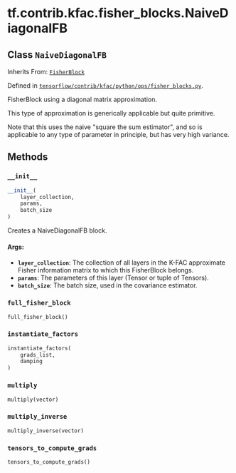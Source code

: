 <div itemscope itemtype="http://developers.google.com/ReferenceObject">
<meta itemprop="name" content="tf.contrib.kfac.fisher_blocks.NaiveDiagonalFB" />
<meta itemprop="property" content="__init__"/>
<meta itemprop="property" content="full_fisher_block"/>
<meta itemprop="property" content="instantiate_factors"/>
<meta itemprop="property" content="multiply"/>
<meta itemprop="property" content="multiply_inverse"/>
<meta itemprop="property" content="tensors_to_compute_grads"/>
</div>

# tf.contrib.kfac.fisher_blocks.NaiveDiagonalFB

## Class `NaiveDiagonalFB`

Inherits From: [`FisherBlock`](../../../../tf/contrib/kfac/fisher_blocks/FisherBlock.md)



Defined in [`tensorflow/contrib/kfac/python/ops/fisher_blocks.py`](https://www.tensorflow.org/code/tensorflow/contrib/kfac/python/ops/fisher_blocks.py).

FisherBlock using a diagonal matrix approximation.

This type of approximation is generically applicable but quite primitive.

Note that this uses the naive "square the sum estimator", and so is applicable
to any type of parameter in principle, but has very high variance.

## Methods

<h3 id="__init__"><code>__init__</code></h3>

``` python
__init__(
    layer_collection,
    params,
    batch_size
)
```

Creates a NaiveDiagonalFB block.

#### Args:

* <b>`layer_collection`</b>: The collection of all layers in the K-FAC approximate
      Fisher information matrix to which this FisherBlock belongs.
* <b>`params`</b>: The parameters of this layer (Tensor or tuple of Tensors).
* <b>`batch_size`</b>: The batch size, used in the covariance estimator.

<h3 id="full_fisher_block"><code>full_fisher_block</code></h3>

``` python
full_fisher_block()
```



<h3 id="instantiate_factors"><code>instantiate_factors</code></h3>

``` python
instantiate_factors(
    grads_list,
    damping
)
```



<h3 id="multiply"><code>multiply</code></h3>

``` python
multiply(vector)
```



<h3 id="multiply_inverse"><code>multiply_inverse</code></h3>

``` python
multiply_inverse(vector)
```



<h3 id="tensors_to_compute_grads"><code>tensors_to_compute_grads</code></h3>

``` python
tensors_to_compute_grads()
```





